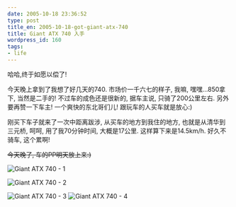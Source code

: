 ```yaml
---
date: 2005-10-18 23:36:52
type: post
title_en: 2005-10-18-got-giant-atx-740
title: Giant ATX 740 入手
wordpress_id: 160
tags:
- life
---
```


哈哈,终于如愿以偿了!

今天晚上拿到了我想了好几天的740. 市场价一千六七的样子, 我嘛, 嘿嘿...850拿下, 当然是二手的! 不过车的成色还是很新的, 据车主说, 只骑了200公里左右. 另外要再赞一下车主! 一个爽快的东北哥们儿! 跟玩车的人买车就是放心:)

刚买下车子就来了一次中距离跋涉, 从买车的地方到我住的地方, 也就是从清华到三元桥, 呵呵, 用了我70分钟时间, 大概是17公里. 这样算下来是14.5km/h. 好久不骑车, 这个累啊!

<del>今天晚了, 车的PP明天放上来:)</del>

![Giant ATX 740 - 1](http://static.flickr.com/25/54165958_cc0988f249.jpg)

![Giant ATX 740 - 2](http://static.flickr.com/33/54165959_10070e95f2.jpg)

![Giant ATX 740 - 3](http://static.flickr.com/33/54165960_54d65b8fd1_m.jpg) 
![Giant ATX 740 - 4](http://static.flickr.com/30/54165961_f13008d9c5_m.jpg)

